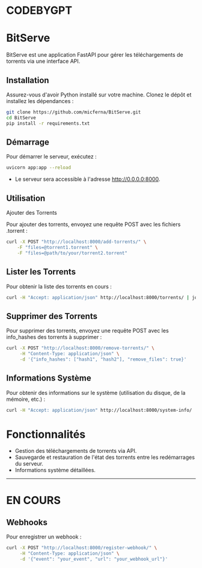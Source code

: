 # CODEBYGPT

# BitServe

BitServe est une application FastAPI pour gérer les téléchargements de torrents via une interface API.

## Installation

Assurez-vous d'avoir Python installé sur votre machine. Clonez le dépôt et installez les dépendances :

```bash
git clone https://github.com/micferna/BitServe.git
cd BitServe
pip install -r requirements.txt
```

## Démarrage

Pour démarrer le serveur, exécutez :
```bash
uvicorn app:app --reload
```
- Le serveur sera accessible à l'adresse http://0.0.0.0:8000.

## Utilisation
Ajouter des Torrents

Pour ajouter des torrents, envoyez une requête POST avec les fichiers .torrent :
```bash
curl -X POST "http://localhost:8000/add-torrents/" \
    -F "files=@torrent1.torrent" \
    -F "files=@path/to/your/torrent2.torrent"
```

## Lister les Torrents

Pour obtenir la liste des torrents en cours :
```bash
curl -H "Accept: application/json" http://localhost:8000/torrents/ | jq
```

## Supprimer des Torrents

Pour supprimer des torrents, envoyez une requête POST avec les info_hashes des torrents à supprimer :
```bash
curl -X POST "http://localhost:8000/remove-torrents/" \
     -H "Content-Type: application/json" \
     -d '{"info_hashes": ["hash1", "hash2"], "remove_files": true}'
```

## Informations Système

Pour obtenir des informations sur le système (utilisation du disque, de la mémoire, etc.) :
```bash
curl -H "Accept: application/json" http://localhost:8000/system-info/ | jq
```

# Fonctionnalités

 - Gestion des téléchargements de torrents via API.
 - Sauvegarde et restauration de l'état des torrents entre les redémarrages du serveur.
- Informations système détaillées.

---
# EN COURS
## Webhooks

Pour enregistrer un webhook :
```bash
curl -X POST "http://localhost:8000/register-webhook/" \
     -H "Content-Type: application/json" \
     -d '{"event": "your_event", "url": "your_webhook_url"}'
```

